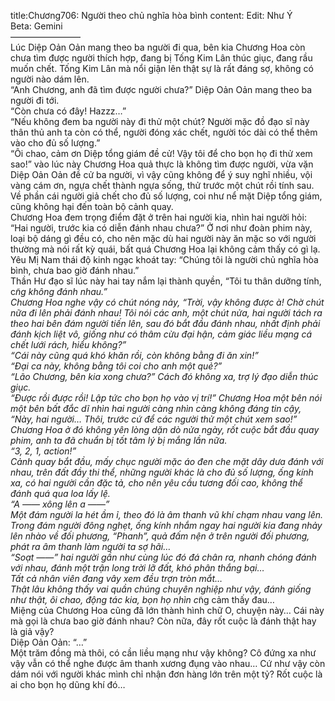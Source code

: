 title:Chương706: Người theo chủ nghĩa hòa bình
content:
Edit: Như Ý<br>Beta: Gemini<br>————————<br>Lúc Diệp Oản Oản mang theo ba người đi qua, bên kia Chương Hoa còn chưa tìm được người thích hợp, đang bị Tống Kim Lân thúc giục, đang rầu muốn chết. Tống Kim Lân mà nổi giận lên thật sự là rất đáng sợ, không có người nào dám lên.<br>“Anh Chương, anh đã tìm được người chưa?” Diệp Oản Oản mang theo ba người đi tới.<br>“Còn chưa có đây! Hazzz…”<br>“Nếu không đem ba người này đi thử một chút? Người mặc đồ đạo sĩ này thân thủ anh ta còn có thể, người đóng xác chết, người tóc dài có thể thêm vào cho đủ số lượng.”<br>“Ôi chao, cảm ơn Diệp tổng giám đề cử! Vậy tôi để cho bọn họ đi thử xem sao!” vào lúc này Chương Hoa quả thực là không tìm được người, vừa vặn Diệp Oản Oản đề cử ba người, vì vậy cũng không để ý suy nghĩ nhiều, vội vàng cám ơn, ngựa chết thành ngựa sống, thử trước một chút rồi tính sau.<br>Về phần cái người giả chết cho đủ số lượng, coi như nể mặt Diệp tổng giám, cũng không hại đến toàn bộ cảnh quay.<br>Chương Hoa đem trọng điểm đặt ở trên hai người kia, nhìn hai người hỏi: “Hai người, trước kia có diễn đánh nhau chưa?” Ở nơi như đoàn phim này, loại bộ dáng gì đều có, cho nên mặc dù hai người này ăn mặc so với người thường mà nói rất kỳ quái, bất quá Chương Hoa lại không cảm thấy có gì lạ.<br>Yêu Mị Nam thái độ kinh ngạc khoát tay: “Chúng tôi là người chủ nghĩa hòa bình, chưa bao giờ đánh nhau.”<br>Thần Hư đạo sĩ lúc này hai tay nắm lại thành quyền, “Tôi tu thân dưỡng tính, c*̃ng không đánh nhau.”<br>Chương Hoa nghe vậy có chút nóng nảy, “Trời, vậy không được à! Chờ chút nữa đi lên phải đánh nhau! Tôi nói các anh, một chút nửa, hai người tách ra theo hai bên đám người tiến lên, sau đó bắt đầu đánh nhau, nhất định phải đánh kịch liệt vô, giống như có thâm cừu đại hận, cảm giác liều mạng cá chết lưới rách, hiểu không?”<br>“Cái này cũng quá khó khăn rồi, còn không bằng đi ăn xin!”<br>“Đại ca này, không bằng tôi coi cho anh một quẻ?”<br>“Lão Chương, bên kia xong chưa?” Cách đó không xa, trợ lý đạo diễn thúc giục.<br>“Được rồi được rồi! Lập tức cho bọn họ vào vị trí!” Chương Hoa một bên nói một bên bất đắc dĩ nhìn hai người càng nhìn càng không đáng tin cậy, “Này, hai người… Thôi, trước cứ để các người thử một chút xem sao!” Chương Hoa ở đó không yên lòng dặn dò nửa ngày, rốt cuộc bắt đầu quay phim, anh ta đã chuẩn bị tốt tâm lý bị mắng lần nữa.<br>“3, 2, 1, action!”<br>Cảnh quay bắt đầu, mấy chục người mặc áo đen che mặt dây dưa đánh với nhau, trên đất đầy thi thể, những người khác là cho đủ số lượng, ống kính xa, có hai người cần đặc tả, cho nên yêu cầu tương đối cao, không thể đánh quá qua loa lấy lệ.<br>“A —— xông lên a ——”<br>Một đám người la hét ầm ỉ, theo đó là âm thanh vũ khí chạm nhau vang lên. Trong đám người đông nghẹt, ống kính nhắm ngay hai người kia đang nhảy lên nhào về đối phương, “Phanh”, quả đấm nện ở trên người đối phương, phát ra âm thanh làm người ta sợ hãi…<br>“Soạt ——” hai người gần như cùng lúc đó đá chân ra, nhanh chóng đánh với nhau, đánh một trận long trời lỡ đất, khó phân thắng bại…<br>Tất cả nhân viên đang vây xem đều trợn tròn mắt…<br>Thật lâu không thấy vai quần chúng chuyên nghiệp như vậy, đánh giống như thật, ôi chao, động tác kia, bọn họ nhìn c*̃ng cảm thấy đau…<br>Miệng của Chương Hoa cũng đã lớn thành hình chữ O, chuyện này… Cái này mà gọi là chưa bao giờ đánh nhau? Còn nữa, đây rốt cuộc là đánh thật hay là giả vậy?<br>Diệp Oản Oản: “…”<br>Một trăm đồng mà thôi, có cần liều mạng như vậy không? Cô đứng xa như vậy vẫn có thể nghe được âm thanh xương đụng vào nhau… Cứ như vậy còn dám nói với người khác mình chỉ nhận đơn hàng lớn trên một tỷ? Rốt cuộc là ai cho bọn họ dũng khí đó…